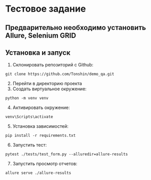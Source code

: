 # Тестовое задание
## Предварительно необходимо установить Allure, Selenium GRID
## Установка и запуск
1. Склонировать репозиторий с Github:
````
git clone https://github.com/Tonshin/demo_qa.git
````
2. Перейти в директорию проекта
3. Создать виртуальное окружение:
````
python -m venv venv
````
4. Активировать окружение: 
````
venv\Scripts\activate
````
5. Установка зависимостей:
```
pip install -r requirements.txt
```
6. Запустить тест:
```
pytest ./tests/test_form.py --alluredir=allure-results
```
7. Запустить просмотр отчетов:
```
allure serve ./allure-results
```
